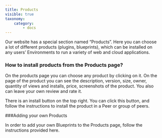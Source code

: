 ```yaml
---
title: Products
visible: true
taxonomy:
    category:
        - docs
---
```


Our website has a special section named “Products”. Here you can choose a lot of different products (plugins, blueprints), which can be installed on any users’ Environments to run a variety of web and cloud applications.

### How to install products from the Products page?

On the products page you can choose any product by clicking on it. On the page of the product you can see the description, version, size, owner, quantity of views and installs, price, screenshots of the product. You also can leave your own review and rate it.

There is an install button on the top right. You can click this button, and follow the instructions to install the product in a Peer or group of peers.

###Adding your own Products

In order to add your own Blueprints to the Products page, follow the instructions provided here.